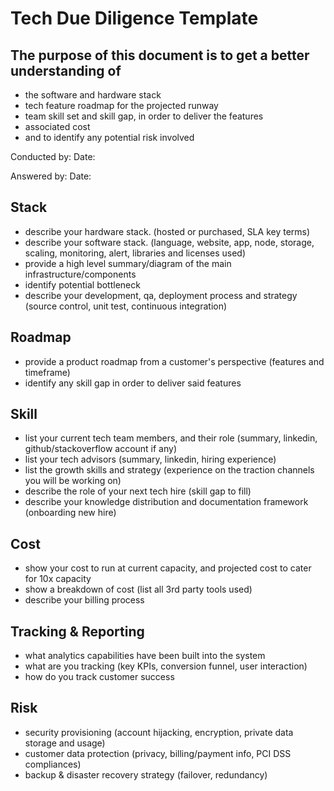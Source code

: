 # Tech Due Diligence Template

## The purpose of this document is to get a better understanding of 
- the software and hardware stack
- tech feature roadmap for the projected runway
- team skill set and skill gap, in order to deliver the features
- associated cost
- and to identify any potential risk involved

Conducted by:			Date:

Answered by:			Date:


## Stack
- describe your hardware stack. (hosted or purchased, SLA key terms)
- describe your software stack. (language, website, app, node, storage, scaling, monitoring, alert, libraries and licenses used)
- provide a high level summary/diagram of the main infrastructure/components
- identify potential bottleneck
- describe your development, qa, deployment process and strategy (source control, unit test, continuous integration)

## Roadmap
- provide a product roadmap from a customer's perspective (features and timeframe)
- identify any skill gap in order to deliver said features

## Skill
- list your current tech team members, and their role (summary, linkedin, github/stackoverflow account if any)
- list your tech advisors (summary, linkedin, hiring experience)
- list the growth skills and strategy (experience on the traction channels you will be working on)
- describe the role of your next tech hire (skill gap to fill)
- describe your knowledge distribution and documentation framework (onboarding new hire)

## Cost
- show your cost to run at current capacity, and projected cost to cater for 10x capacity
- show a breakdown of cost (list all 3rd party tools used)
- describe your billing process

## Tracking & Reporting
- what analytics capabilities have been built into the system
- what are you tracking (key KPIs, conversion funnel, user interaction)
- how do you track customer success

## Risk
- security provisioning (account hijacking, encryption, private data storage and usage)
- customer data protection (privacy, billing/payment info, PCI DSS compliances)
- backup & disaster recovery strategy (failover, redundancy)
